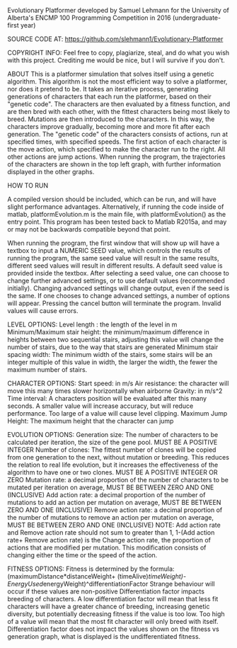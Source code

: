 Evolutionary Platformer
developed by Samuel Lehmann for the University of Alberta's ENCMP 100 Programming Competition in 2016 (undergraduate-first year)

SOURCE CODE AT: https://github.com/slehmann1/Evolutionary-Platformer

COPYRIGHT INFO: Feel free to copy, plagiarize, steal, and do what you wish with this project. Crediting me would be nice, but I will survive
if you don't.

ABOUT
This is a platformer simulation that solves itself using a genetic algorithm. This algorithm is not the most efficient way to solve a platformer,
nor does it pretend to be. It takes an iterative process, generating generations of characters that each run the platformer, based on their
"genetic code". The characters are then evaluated by a fitness function, and are then bred with each other, with the fittest characters being
most likely to breed. Mutations are then introduced to the characters. In this way, the characters improve gradually, becoming more and more fit 
after each generation. The "genetic code" of the characters consists of actions, run at specified times, with specified speeds. The first action
of each character is the move action, which specified to make the character run to the right. All other actions are jump actions. When running
the program, the trajectories of the characters are shown in the top left graph, with further information displayed in the other graphs.

HOW TO RUN

A compiled version should be included, which can be run, and will have slight performance advantages. Alternatively, if running the code inside 
of matlab, platformEvolution.m is the main file, with platformEvolution() as the entry point. This program has been tested back to Matlab R2015a,
and may or may not be backwards compatible beyond that point.

When running the program, the first window that will show up will have a textbox to input a NUMERIC SEED value, which controls the results of
running the program, the same seed value will result in the same results, different seed values will result in different results. A default
seed value is provided inside the textbox.  After selecting a seed value, one can choose to change further advanced settings, or to use default 
values (recommended initially). Changing advanced settings will change output, even if the seed is the same. If one chooses to change advanced 
settings, a number of options will appear. Pressing the cancel button will terminate the program. Invalid values will cause errors.

LEVEL OPTIONS:
Level length : the length of the level in m
Minimum/Maximum stair height: the minimum/maximum difference in heights between two sequential stairs, adjusting this value will change the number
of stairs, due to the way that stairs are generated
Minimum stair spacing width: The minimum width of the stairs, some stairs will be an integer multiple of this value in width, the larger the width,
the fewer the maximum number of stairs.


CHARACTER OPTIONS:
Start speed: in m/s
Air resistance: the character will move this many times slower horizontally when airborne
Gravity: in m/s^2
Time interval: A characters position will be evaluated after this many seconds. A smaller value will increase accuracy, but will reduce performance.
Too large of a value will cause level clipping.
Maximum Jump Height:
The maximum height that the character can jump

EVOLUTION OPTIONS:
Generation size: The number of characters to be calculated per iteration, the size of the gene pool. MUST BE A POSITIVE INTEGER
Number of clones: The fittest number of clones will be copied from one generation to the next, without mutation or breeding. This reduces the relation
to real life evolution, but it increases the effectiveness of the algorithm to have one or two clones. MUST BE A POSITIVE INTEGER OR ZERO
Mutation rate: a decimal proportion of the number of characters to be mutated per iteration on average, MUST BE BETWEEN ZERO AND ONE (INCLUSIVE)
Add action rate: a decimal proportion of the number of mutations to add an action per mutation on average, MUST BE BETWEEN ZERO AND ONE (INCLUSIVE)
Remove action rate: a decimal proportion of the number of mutations to remove an action per mutation on average, MUST BE BETWEEN ZERO AND ONE
(INCLUSIVE)
NOTE: Add action rate and Remove action rate should not sum to greater than 1, 1-(Add action rate+ Remove action rate) is the Change action rate,
the proportion of actions that are modified per mutation. This modification consists of changing either the time or the speed of the action.

FITNESS OPTIONS:
Fitness is determined by the formula: (maximumDistance*distanceWeight+ (timeAlive)*timeWeight)-EnergyUsed*energyWeight)^differentiationFactor
Strange behaviour will occur if these values are non-positive
Differentiation factor impacts breeding of characters. A low differentiation factor will mean that less fit characters will have a greater chance of 
breeding, increasing genetic diversity, but potentially decreasing fitness if the value is too low. Too high of a value will mean that the most fit
character will only breed with itself. Differentiation factor does not impact the values shown on the fitness vs generation graph, what is displayed 
is the undifferentiated fitness.
